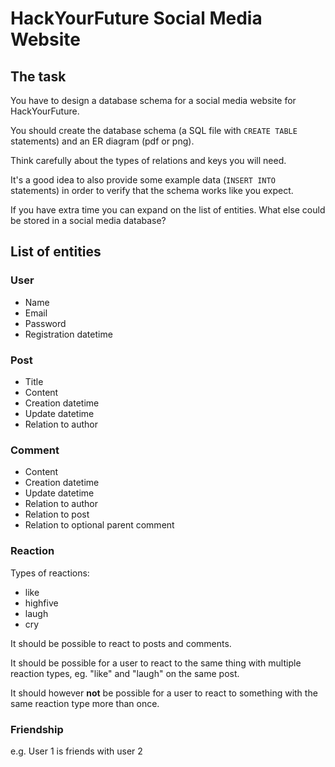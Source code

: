 # HackYourFuture Social Media Website

## The task

You have to design a database schema for a social media website for HackYourFuture.

You should create the database schema (a SQL file with `CREATE TABLE` statements) and an ER diagram (pdf or png).

Think carefully about the types of relations and keys you will need.

It's a good idea to also provide some example data (`INSERT INTO` statements) in order to verify that the schema works like you expect.

If you have extra time you can expand on the list of entities. What else could be stored in a social media database?

## List of entities

### User

- Name
- Email
- Password
- Registration datetime

### Post

- Title
- Content
- Creation datetime
- Update datetime
- Relation to author

### Comment

- Content
- Creation datetime
- Update datetime
- Relation to author
- Relation to post
- Relation to optional parent comment

### Reaction

Types of reactions:

- like
- highfive
- laugh
- cry

It should be possible to react to posts and comments.

It should be possible for a user to react to the same thing with multiple reaction types, eg. "like" and "laugh" on the same post.

It should however **not** be possible for a user to react to something with the same reaction type more than once.

### Friendship

e.g. User 1 is friends with user 2

